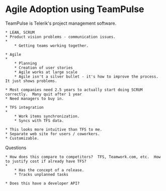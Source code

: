 # Agile Adoption using TeamPulse

TeamPulse is Telerik's project management software.


	* LEAN, SCRUM
	* Product vision problems - communication issues.
	* 
		* Getting teams working together.

	* Agile
	* 
		* Planning
		* Creation of user stories
		* Agile works at large scale
		* Agile isn't a silver bullet - it's how to improve the process.  It just shows problems.

	* Most companies need 2.5 years to actually start doing SCRUM correctly.  Many quit after 1 year
	* Need managers to buy in.

	* TFS integration
	* 
		* Work items synchronization.
		* Syncs with TFS data.

	* This looks more intuitive than TFS to me.
	* Separate web site for users / coworkers.  
	* Customizable.




Questions

	* How does this compare to competitors?  TFS, Teamwork.com, etc.  How to justify cost if already have TFS?
	* 
		* Has the concept of a release.
		* Tracks unplanned tasks

	* Does this have a developer API?


